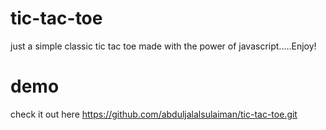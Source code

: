 # tic-tac-toe
just a simple classic tic tac toe made with the power of javascript.....Enjoy!
# demo 
check it out here https://github.com/abduljalalsulaiman/tic-tac-toe.git
